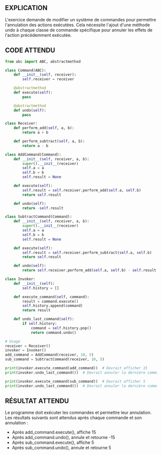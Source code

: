 ## EXPLICATION

L'exercice demande de modifier un système de commandes pour permettre l'annulation des actions exécutées. Cela nécessite l'ajout d'une méthode undo à chaque classe de commande spécifique pour annuler les effets de l'action précédemment exécutée.

## CODE ATTENDU

```python
from abc import ABC, abstractmethod

class Command(ABC):
    def __init__(self, receiver):
        self.receiver = receiver

    @abstractmethod
    def execute(self):
        pass

    @abstractmethod
    def undo(self):
        pass

class Receiver:
    def perform_add(self, a, b):
        return a + b

    def perform_subtract(self, a, b):
        return a - b

class AddCommand(Command):
    def __init__(self, receiver, a, b):
        super().__init__(receiver)
        self.a = a
        self.b = b
        self.result = None

    def execute(self):
        self.result = self.receiver.perform_add(self.a, self.b)
        return self.result

    def undo(self):
        return -self.result

class SubtractCommand(Command):
    def __init__(self, receiver, a, b):
        super().__init__(receiver)
        self.a = a
        self.b = b
        self.result = None

    def execute(self):
        self.result = self.receiver.perform_subtract(self.a, self.b)
        return self.result

    def undo(self):
        return self.receiver.perform_add(self.a, self.b) - self.result

class Invoker:
    def __init__(self):
        self.history = []

    def execute_command(self, command):
        result = command.execute()
        self.history.append(command)
        return result

    def undo_last_command(self):
        if self.history:
            command = self.history.pop()
            return command.undo()

# Usage
receiver = Receiver()
invoker = Invoker()
add_command = AddCommand(receiver, 10, 5)
sub_command = SubtractCommand(receiver, 10, 5)

print(invoker.execute_command(add_command))  # Devrait afficher 15
print(invoker.undo_last_command())  # Devrait annuler la dernière commande

print(invoker.execute_command(sub_command))  # Devrait afficher 5
print(invoker.undo_last_command())  # Devrait annuler la dernière commande
```

## RÉSULTAT ATTENDU

Le programme doit exécuter les commandes et permettre leur annulation. Les résultats suivants sont attendus après chaque commande et son annulation :

- Après add_command.execute(), affiche 15
- Après add_command.undo(), annule et retourne -15
- Après sub_command.execute(), affiche 5
- Après sub_command.undo(), annule et retourne 5